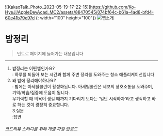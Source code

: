 ![KakaoTalk_Photo_2023-05-19-17-22-15](https://github.com/Ko-HyeJi/AppleDevAcad_MC2/assets/88470545/074bf64c-b61a-4ad8-bfd4-60e41b79e97d {: width="100" height="100"}) 
![앱소개](https://github.com/Ko-HyeJi/AppleDevAcad_MC2/assets/88470545/66df78bc-07ab-45f3-a1d1-c4975111abc5)

# 밤정리
>인트로 페이지에 들어가는 내용입니다
---
1. 밤정리는 어떤앱인가요?<br>
: 하루를 되돌아 보는 시간과 함께 주변 정리를 도와주는 청소 애플리케이션입니다<br>
2. 왜 밤에 정리해야하나요?<br>
: 밤에는 아세틸콜린이 활성화됩니다. 아세틸콜린은 세포의 상호소통을 도와주며, 기억/학습/집중에 도움이 됩니다.<br>
무기력할 때 의욕이 생길 때까지 기다리기 보다는 '일단 시작하자'라고 생각하고 바로 하는 것이 굉장히 중요합니다.<br>
3.질문<br>
:답변<br>

###### 코드리뷰 스터디를 위해 개별 파일 업로드
